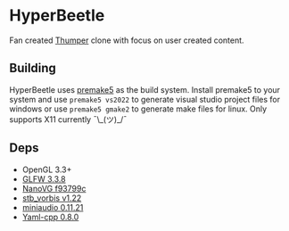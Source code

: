 # HyperBeetle
Fan created [Thumper](https://thumpergame.com/) clone with focus on user created content.

## Building
HyperBeetle uses [premake5](https://premake.github.io/download) as the build system. Install premake5 to your system and use `premake5 vs2022` to generate visual studio project files for windows or use `premake5 gmake2` to generate make files for linux. Only supports X11 currently ¯\\\_\(ツ\)\_\/¯

## Deps
- OpenGL 3.3+
- [GLFW 3.3.8](https://github.com/glfw/glfw/tree/3.3.8)
- [NanoVG f93799c](https://github.com/memononen/nanovg/tree/f93799c078fa11ed61c078c65a53914c8782c00b)
- [stb_vorbis v1.22](https://github.com/nothings/stb/tree/ae721c50eaf761660b4f90cc590453cdb0c2acd0)
- [miniaudio 0.11.21](https://github.com/mackron/miniaudio/tree/0.11.21)
- [Yaml-cpp 0.8.0](https://github.com/jbeder/yaml-cpp/tree/0.8.0)
